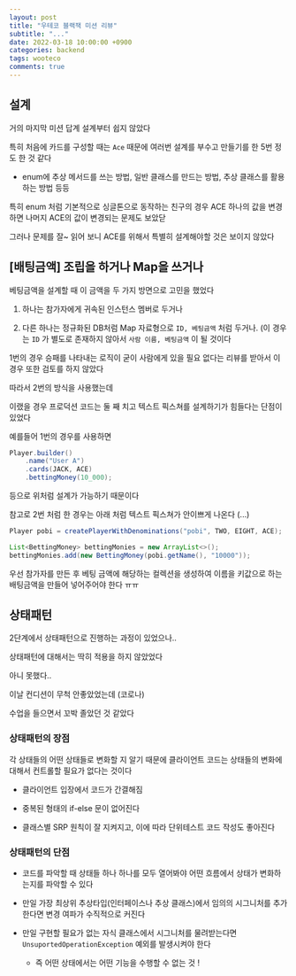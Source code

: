 ```yaml
---
layout: post
title: "우테코 블랙잭 미션 리뷰"
subtitle: "..."
date: 2022-03-18 10:00:00 +0900
categories: backend
tags: wooteco
comments: true
---
```


## 설계

거의 마지막 미션 답계 설계부터 쉽지 않았다

특히 처음에 카드를 구성할 때는 `Ace` 때문에 여러번 설계를 부수고 만들기를 한 5번 정도 한 것 같다

- enum에 추상 메서드를 쓰는 방법, 일반 클래스를 만드는 방법, 추상 클래스를 활용하는 방법 등등

특히 enum 처럼 기본적으로 싱글톤으로 동작하는 친구의 경우 ACE 하나의 값을 변경하면 나머지 ACE의 값이 변경되는 문제도 보았닫

그러나 문제를 잘~ 읽어 보니 ACE를 위해서 특별히 설계해야할 것은 보이지 않았다

## [배팅금액] 조립을 하거나 Map을 쓰거나

베팅금액을 설계할 때 이 금액을 두 가지 방면으로 고민을 했었다

1. 하나는 참가자에게 귀속된 인스턴스 멤버로 두거나

2. 다른 하나는 정규화된 DB처럼 Map 자료형으로 `ID, 베팅금액` 처럼 두거나. (이 경우는 `ID` 가 별도로 존재하지 않아서 `사람 이름, 베팅금액` 이 될 것이다

1번의 경우 승패를 나타내는 로직이 굳이 사람에게 있을 필요 없다는 리뷰를 받아서 이 경우 또한 검토를 하지 않았다

따라서 2번의 방식을 사용했는데

이랬을 경우 프로덕션 코드는 둘 째 치고 텍스트 픽스쳐를 설계하기가 힘들다는 단점이 있었다

예를들어 1번의 경우를 사용하면

```java
Player.builder()
    .name("User A")
    .cards(JACK, ACE)
    .bettingMoney(10_000);
```

등으로 위처럼 설계가 가능하기 때문이다

참고로 2번 처럼 한 경우는 아래 처럼 텍스트 픽스쳐가 안이쁘게 나온다 (...)

```java
Player pobi = createPlayerWithDenominations("pobi", TWO, EIGHT, ACE);

List<BettingMoney> bettingMonies = new ArrayList<>();
bettingMonies.add(new BettingMoney(pobi.getName(), "10000"));
```

우선 참가자를 만든 후 베팅 금액에 해당하는 컬렉션을 생성하여 이름을 키값으로 하는 배팅금액을 만들어 넣어주어야 한다 ㅠㅠ

## 상태패턴

2단계에서 상태패턴으로 진행하는 과정이 있었으나..

상태패턴에 대해서는 딱히 적용을 하지 않았었다

아니 못했다..

이날 컨디션이 무척 안좋았었는데 (코로나)

수업을 들으면서 꼬박 졸았던 것 같았다

### 상태패턴의 장점

각 상태들의 어떤 상태들로 변화할 지 알기 때문에
클라이언트 코드는 상태들의 변화에 대해서 컨트롤할 필요가 없다는 것이다

- 클라이언트 입장에서 코드가 간결해짐

- 중복된 형태의 if-else 문이 없어진다

- 클래스별 SRP 원칙이 잘 지켜지고, 이에 따라 단위테스트 코드 작성도 좋아진다

### 상태패턴의 단점

- 코드를 파악할 때 상태들 하나 하나를 모두 열어봐야 어떤 흐름에서 상태가 변화하는지를 파악할 수 있다

- 만일 가장 최상위 추상타입(인터페이스나 추상 클래스)에서 임의의 시그니처를 추가한다면 변경 여파가 수직적으로 커진다

- 만일 구현할 필요가 없는 자식 클래스에서 시그니처를 물려받는다면 `UnsuportedOperationException` 예외를 발생시켜야 한다
  - 즉 어떤 상태에서는 어떤 기능을 수행할 수 없는 것 !
